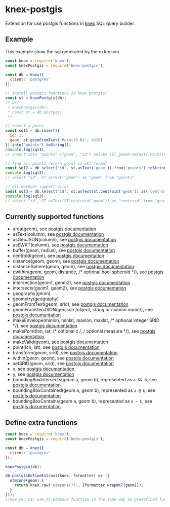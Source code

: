 # knex-postgis

Extension for use postgis functions in [knex](http://knexjs.org) SQL query builder.



## Example
This example show the sql generated by the extension.


```js
const knex = require('knex');
const knexPostgis = require('knex-postgis');

const db = knex({
  client: 'postgres'
});

// install postgis functions in knex.postgis;
const st = knexPostgis(db);
/* or:
 * knexPostgis(db);
 * const st = db.postgis;
 */

// insert a point
const sql1 = db.insert({
  id: 1,
  geom: st.geomFromText('Point(0 0)', 4326)
}).into('points').toString();
console.log(sql1);
// insert into "points" ("geom", "id") values (ST_geomFromText('Point(0 0)'), '1')

// find all points return point in wkt format
const sql2 = db.select('id', st.asText('geom')).from('points').toString();
console.log(sql2);
// select "id", ST_asText("geom") as "geom" from "points"

// all methods support alias
const sql3 = db.select('id', st.asText(st.centroid('geom')).as('centroid')).from('geometries').toString();
console.log(sql3);
// select "id", ST_asText(ST_centroid("geom")) as "centroid" from "geometries"

```

## Currently supported functions

- area(geom), see [postgis documentation](https://postgis.net/docs/ST_Area.html)
- asText(column), see [postgis documentation](https://postgis.net/docs/ST_AsText.html)
- asGeoJSON(column), see [postgis documentation](https://postgis.net/docs/ST_AsGeoJSON.html)
- asEWKT(column), see [postgis documentation](http://www.postgis.net/docs/ST_AsEWKT.html)
- buffer(geom, radius), see [postgis documentation](http://www.postgis.net/docs/ST_Buffer.html)
- centroid(geom), see [postgis documentation](https://postgis.net/docs/ST_Centroid.html)
- distance(geom, geom), see [postgis documentation](https://postgis.net/docs/ST_Distance.html)
- distanceSphere(geom, geom), see [postgis documentation](https://postgis.net/docs/manual-1.4/ST_Distance_Sphere.html)
- dwithin(geom, geom, distance, /* optional bool spheroid */), see [postgis documentation](https://postgis.net/docs/ST_DWithin.html)
- intersection(geom1, geom2), see [postgis documentation](https://postgis.net/docs/ST_Intersection.html)
- intersects(geom1, geom2), see [postgis documentation](https://postgis.net/docs/ST_Intersects.html)
- geography(geom)
- geometry(geography)
- geomFromText(geom, srid), see [postgis documentation](http://www.postgis.net/docs/ST_GeomFromText.html)
- geomFromGeoJSON(geojson /*object, string or column name*/), see [postgis documentation](https://postgis.net/docs/ST_GeomFromGeoJSON.html)
- makeEnvelope(minlon, minlat, maxlon, maxlat, /* optional integer SRID */), see [postgis documentation](http://www.postgis.net/docs/ST_MakeEnvelope.html)
- makePoint(lon, lat, /* optional z */, /* optional measure */), see [postgis documentation](https://postgis.net/docs/ST_MakePoint.html)
- makeValid(geom), see [postgis documentation](https://postgis.net/docs/ST_MakeValid.html)
- point(lon, lat), see [postgis documentation](https://postgis.net/docs/ST_Point.html)
- transform(geom, srid), see [postgis documentation](https://postgis.net/docs/ST_Transform.html)
- within(geom, geom), see [postgis documentation](https://postgis.net/docs/ST_Within.html)
- setSRID(geom, srid), see [postgis documentation](https://postgis.net/docs/ST_SetSRID.html)
- x, see [postgis documentation](https://postgis.net/docs/ST_X.html)
- y, see [postgis documentation](https://postgis.net/docs/ST_Y.html)
- boundingBoxIntersects(geom a, geom b), represented as `a && b`, see [postgis documentation](http://postgis.net/docs/manual-2.0/geometry_overlaps.html)
- boundingBoxContained(geom a, geom b), represented as `a @ b`, see [postgis documentation](http://postgis.net/docs/manual-2.0/ST_Geometry_Contained.html)
- boundingBoxContains(geom a, geom b), represented as `a ~ b`, see [postgis documentation](http://postgis.net/docs/manual-2.0/ST_Geometry_Contain.html)

## Define extra functions

```js
const knex = require('knex');
const knexPostgis = require('knex-postgis');

const db = knex({
  client: 'postgres'
});

knexPostgis(db);

db.postgisDefineExtras((knex, formatter) => ({
  utmzone(geom) {
    return knex.raw('utmzone(?)', [formatter.wrapWKT(geom)]);
  }
}));
//now you can use st.utmzone function in the same way as predefined functions
```
